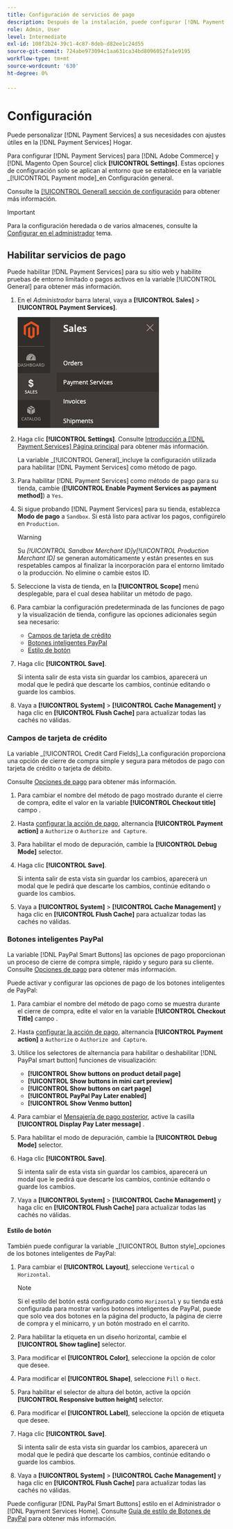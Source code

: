 ```yaml
---
title: Configuración de servicios de pago
description: Después de la instalación, puede configurar [!DNL Payment Services] en la página de inicio.
role: Admin, User
level: Intermediate
exl-id: 108f2b24-39c1-4c87-8deb-d82ee1c24d55
source-git-commit: 724abe973094c1aa631ca34bd8096052fa1e9195
workflow-type: tm+mt
source-wordcount: '630'
ht-degree: 0%

---
```


# Configuración

Puede personalizar [!DNL Payment Services] a sus necesidades con ajustes útiles en la [!DNL Payment Services] Hogar.

Para configurar [!DNL Payment Services] para [!DNL Adobe Commerce] y [!DNL Magento Open Source] click **[!UICONTROL Settings]**. Estas opciones de configuración solo se aplican al entorno que se establece en la variable _[!UICONTROL Payment mode]_en Configuración general.

Consulte la [[!UICONTROL General] sección de configuración](#general-settings) para obtener más información.

>[!IMPORTANT]
>
> Para la configuración heredada o de varios almacenes, consulte la [Configurar en el administrador](configure-admin.md) tema.

## Habilitar servicios de pago

Puede habilitar [!DNL Payment Services] para su sitio web y habilite pruebas de entorno limitado o pagos activos en la variable [!UICONTROL General] para obtener más información.

1. En el _Administrador_ barra lateral, vaya a **[!UICONTROL Sales]** > **[!UICONTROL Payment Services]**.

   ![Vista de inicio](assets/payment-services-menu-small.png)

1. Haga clic **[!UICONTROL Settings]**. Consulte [Introducción a [!DNL Payment Services] Página principal](payments-home.md) para obtener más información.

   La variable _[!UICONTROL General]_incluye la configuración utilizada para habilitar [!DNL Payment Services] como método de pago.

1. Para habilitar [!DNL Payment Services] como método de pago para su tienda, cambie (**[!UICONTROL Enable Payment Services as payment method]**) a `Yes`.

1. Si sigue probando [!DNL Payment Services] para su tienda, establezca **Modo de pago** a `Sandbox`. Si está listo para activar los pagos, configúrelo en `Production`.

   >[!WARNING]
   >
   >Su _[!UICONTROL Sandbox Merchant ID]_y_[!UICONTROL Production Merchant ID]_ se generan automáticamente y están presentes en sus respetables campos al finalizar la incorporación para el entorno limitado o la producción. No elimine o cambie estos ID.

1. Seleccione la vista de tienda, en la **[!UICONTROL Scope]** menú desplegable, para el cual desea habilitar un método de pago.
1. Para cambiar la configuración predeterminada de las funciones de pago y la visualización de tienda, configure las opciones adicionales según sea necesario:

   - [Campos de tarjeta de crédito](#credit-card-fields)
   - [Botones inteligentes PayPal](#paypal-smart-buttons)
   - [Estilo de botón](#button-style)

1. Haga clic **[!UICONTROL Save]**.

   Si intenta salir de esta vista sin guardar los cambios, aparecerá un modal que le pedirá que descarte los cambios, continúe editando o guarde los cambios.

1. Vaya a **[!UICONTROL System]** > **[!UICONTROL Cache Management]** y haga clic en **[!UICONTROL Flush Cache]** para actualizar todas las cachés no válidas.

### Campos de tarjeta de crédito

La variable _[!UICONTROL Credit Card Fields]_La configuración proporciona una opción de cierre de compra simple y segura para métodos de pago con tarjeta de crédito o tarjeta de débito.

Consulte [Opciones de pago](payments-options.md#paypal-smart-buttons) para obtener más información.

1. Para cambiar el nombre del método de pago mostrado durante el cierre de compra, edite el valor en la variable **[!UICONTROL Checkout title]** campo .
1. Hasta [configurar la acción de pago](production.md#set-payment-services-as-payment-method), alternancia **[!UICONTROL Payment action]** a `Authorize` o `Authorize and Capture`.
1. Para habilitar el modo de depuración, cambie la **[!UICONTROL Debug Mode]** selector.
1. Haga clic **[!UICONTROL Save]**.

   Si intenta salir de esta vista sin guardar los cambios, aparecerá un modal que le pedirá que descarte los cambios, continúe editando o guarde los cambios.

1. Vaya a **[!UICONTROL System]** > **[!UICONTROL Cache Management]** y haga clic en **[!UICONTROL Flush Cache]** para actualizar todas las cachés no válidas.

### Botones inteligentes PayPal

La variable [!DNL PayPal Smart Buttons] las opciones de pago proporcionan un proceso de cierre de compra simple, rápido y seguro para su cliente. Consulte [Opciones de pago](payments-options.md#paypal-smart-buttons) para obtener más información.

Puede activar y configurar las opciones de pago de los botones inteligentes de PayPal:

1. Para cambiar el nombre del método de pago como se muestra durante el cierre de compra, edite el valor en la variable **[!UICONTROL Checkout Title]** campo .
1. Hasta [configurar la acción de pago](production.md#set-payment-services-as-payment-method), alternancia **[!UICONTROL Payment action]** a `Authorize` o `Authorize and Capture`.
1. Utilice los selectores de alternancia para habilitar o deshabilitar [!DNL PayPal smart button] funciones de visualización:
   - **[!UICONTROL Show buttons on product detail page]**
   - **[!UICONTROL Show buttons in mini cart preview]**
   - **[!UICONTROL Show buttons on cart page]**
   - **[!UICONTROL PayPal Pay Later enabled]**
   - **[!UICONTROL Show Venmo button]**

1. Para cambiar el [Mensajería de pago posterior](payments-options.md#pay-later-button), active la casilla **[!UICONTROL Display Pay Later message]** .
1. Para habilitar el modo de depuración, cambie la **[!UICONTROL Debug Mode]** selector.
1. Haga clic **[!UICONTROL Save]**.

   Si intenta salir de esta vista sin guardar los cambios, aparecerá un modal que le pedirá que descarte los cambios, continúe editando o guarde los cambios.

1. Vaya a **[!UICONTROL System]** > **[!UICONTROL Cache Management]** y haga clic en **[!UICONTROL Flush Cache]** para actualizar todas las cachés no válidas.

#### Estilo de botón

También puede configurar la variable _[!UICONTROL Button style]_opciones de los botones inteligentes de PayPal:

1. Para cambiar el **[!UICONTROL Layout]**, seleccione `Vertical` o `Horizontal`.

   >[!NOTE]
   >
   > Si el estilo del botón está configurado como `Horizontal` y su tienda está configurada para mostrar varios botones inteligentes de PayPal, puede que solo vea dos botones en la página del producto, la página de cierre de compra y el minicarro, y un botón mostrado en el carrito.

1. Para habilitar la etiqueta en un diseño horizontal, cambie el **[!UICONTROL Show tagline]** selector.
1. Para modificar el **[!UICONTROL Color]**, seleccione la opción de color que desee.
1. Para modificar el **[!UICONTROL Shape]**, seleccione `Pill` o `Rect`.
1. Para habilitar el selector de altura del botón, active la opción **[!UICONTROL Responsive button height]** selector.
1. Para modificar el **[!UICONTROL Label]**, seleccione la opción de etiqueta que desee.
1. Haga clic **[!UICONTROL Save]**.

   Si intenta salir de esta vista sin guardar los cambios, aparecerá un modal que le pedirá que descarte los cambios, continúe editando o guarde los cambios.

1. Vaya a **[!UICONTROL System]** > **[!UICONTROL Cache Management]** y haga clic en **[!UICONTROL Flush Cache]** para actualizar todas las cachés no válidas.

Puede configurar [!DNL PayPal Smart Buttons] estilo en el Administrador o [!DNL Payment Services Home]. Consulte [Guía de estilo de Botones de PayPal](https://developer.paypal.com/docs/checkout/standard/customize/buttons-style-guide/) para obtener más información.
